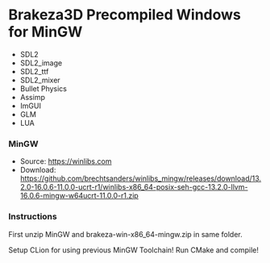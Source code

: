 # Brakeza3D Precompiled Windows for MinGW

- SDL2
- SDL2_image
- SDL2_ttf
- SDL2_mixer
- Bullet Physics
- Assimp
- ImGUI
- GLM
- LUA

### MinGW

- Source: https://winlibs.com
- Download: https://github.com/brechtsanders/winlibs_mingw/releases/download/13.2.0-16.0.6-11.0.0-ucrt-r1/winlibs-x86_64-posix-seh-gcc-13.2.0-llvm-16.0.6-mingw-w64ucrt-11.0.0-r1.zip

### Instructions

First unzip MinGW and brakeza-win-x86_64-mingw.zip in same folder.

Setup CLion for using previous MinGW Toolchain! Run CMake and compile!
